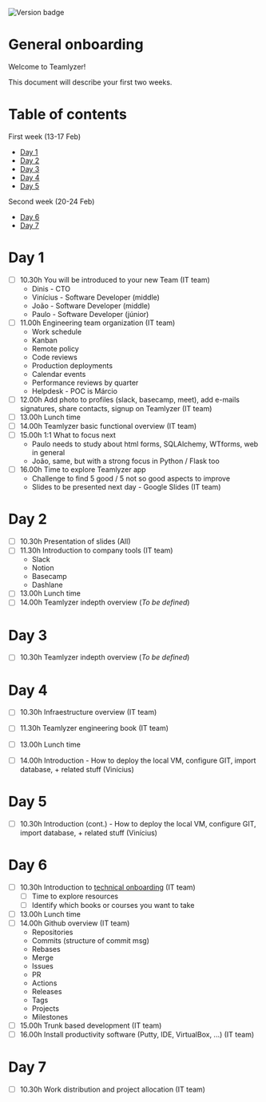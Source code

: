 ![Version badge](https://img.shields.io/badge/Version-1.0.0-blue.svg?maxAge=2592000)

**General onboarding**
========================

Welcome to Teamlyzer!

This document will describe your first two weeks.

Table of contents
=================

First week (13-17 Feb)

  * [Day 1](#day-1) 
  * [Day 2](#day-2) 
  * [Day 3](#day-3) 
  * [Day 4](#day-4) 
  * [Day 5](#day-5) 

Second week (20-24 Feb)

  * [Day 6](#day-6) 
  * [Day 7](#day-7) 

**Day 1**
=======

- [ ] 10.30h You will be introduced to your new Team (IT team)
    - Dinis - CTO
    - Vinícius - Software Developer (middle)
    - João - Software Developer (middle)
    - Paulo - Software Developer (júnior)
- [ ] 11.00h Engineering team organization (IT team)
    - Work schedule
    - Kanban
    - Remote policy
    - Code reviews 
    - Production deployments
    - Calendar events
    - Performance reviews by quarter
    - Helpdesk - POC is Márcio 
- [ ] 12.00h Add photo to profiles (slack, basecamp, meet), add e-mails signatures, share contacts, signup on Teamlyzer (IT team)
- [ ] 13.00h Lunch time
- [ ] 14.00h Teamlyzer basic functional overview (IT team)
- [ ] 15.00h 1:1 What to focus next
    - Paulo needs to study about html forms, SQLAlchemy, WTforms, web in general
    - João, same, but with a strong focus in Python / Flask too 
- [ ] 16.00h Time to explore Teamlyzer app
    - Challenge to find 5 good / 5 not so good aspects to improve
    - Slides to be presented next day - Google Slides (IT team)

**Day 2**
=======

- [ ] 10.30h Presentation of slides (All)
- [ ] 11.30h Introduction to company tools (IT team)
    - Slack
    - Notion
    - Basecamp
    - Dashlane
- [ ] 13.00h Lunch time
- [ ] 14.00h Teamlyzer indepth overview (_To be defined_)

**Day 3**
=======

- [ ] 10.30h Teamlyzer indepth overview (_To be defined_)

**Day 4**
=======

- [ ] 10.30h Infraestructure overview (IT team)
- [ ] 11.30h Teamlyzer engineering book (IT team)
- [ ] 13.00h Lunch time
- [ ] 14.00h Introduction - How to deploy the local VM, configure GIT, import database, + related stuff (Vinícius)


**Day 5**
=======

- [ ] 10.30h Introduction (cont.) - How to deploy the local VM, configure GIT, import database, + related stuff (Vinícius)

**Day 6**
=======

- [ ] 10.30h Introduction to [technical onboarding](https://github.com/Teamlyzer-PT/public-docs/blob/main/fullstack-resources/technical-onboarding.md) (IT team)
    - [ ] Time to explore resources 
    - [ ] Identify which books or courses you want to take
- [ ] 13.00h Lunch time
- [ ] 14.00h Github overview (IT team)
    - Repositories
    - Commits (structure of commit msg)
    - Rebases
    - Merge
    - Issues
    - PR
    - Actions
    - Releases
    - Tags
    - Projects
    - Milestones 
- [ ] 15.00h Trunk based development (IT team)
- [ ] 16.00h Install productivity software (Putty, IDE, VirtualBox, ...) (IT team)

**Day 7**
=======

- [ ] 10.30h Work distribution and project allocation (IT team)
